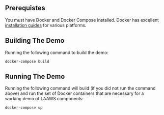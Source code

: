 ## Prerequistes
You must have Docker and Docker Compose installed. Docker has excellent [installation guides](https://docs.docker.com/engine/installation/) for various platforms.

## Building The Demo
Running the following command to build the demo:

    docker-compose build


## Running The Demo
Running the following command will build (if you did not run the command above) and run the set of Docker containers that are necessary for a working demo of LAAWS components:

    docker-compose up

